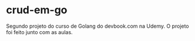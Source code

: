 # crud-em-go

Segundo projeto do curso de Golang do devbook.com na Udemy. O projeto foi feito junto com as aulas.
